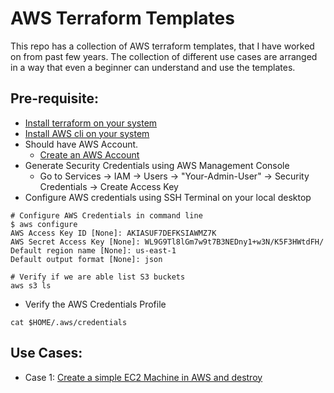 # AWS Terraform Templates

This repo has a collection of AWS terraform templates, that I have worked on from past few years. The collection of different use cases are arranged in a way that even a beginner can understand and use the templates. 

## **Pre-requisite:**
- [Install terraform on your system](https://learn.hashicorp.com/tutorials/terraform/install-cli)
- [Install AWS cli on your system](https://docs.aws.amazon.com/cli/latest/userguide/getting-started-install.html)
- Should have AWS Account.
  - [Create an AWS Account](https://portal.aws.amazon.com/billing/signup?nc2=h_ct&src=header_signup&redirect_url=https%3A%2F%2Faws.amazon.com%2Fregistration-confirmation#/start)
- Generate Security Credentials using AWS Management Console
  - Go to Services -> IAM -> Users -> "Your-Admin-User" -> Security Credentials -> Create Access Key
- Configure AWS credentials using SSH Terminal on your local desktop
```
# Configure AWS Credentials in command line
$ aws configure
AWS Access Key ID [None]: AKIASUF7DEFKSIAWMZ7K
AWS Secret Access Key [None]: WL9G9Tl8lGm7w9t7B3NEDny1+w3N/K5F3HWtdFH/
Default region name [None]: us-east-1
Default output format [None]: json

# Verify if we are able list S3 buckets
aws s3 ls
```
- Verify the AWS Credentials Profile
```
cat $HOME/.aws/credentials 
```

## **Use Cases:**
- Case 1: [Create a simple EC2 Machine in AWS and destroy](01-EC2-Terraform)
